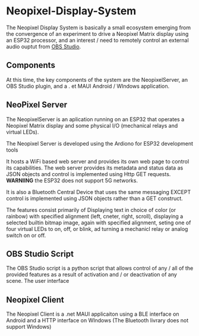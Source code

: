 # Neopixel-Display-System

The Neopixel Display System is basically a small ecosystem emerging from the convergence of an experiment to drive a Neopixel Matrix display using an ESP32 processor, and an interest / need to remotely control an external audio ouptut from [OBS Studio](https://obsproject.com/).

## Components
At this time, the key components of the system are the NeopixelServer, an OBS Studio plugin, and a . et MAUI Android / WIndows application.

## NeoPixel Server

The NeopixelServer is an aplication running on an ESP32 that operates a Neopixel Matrix display and some physical I/O (mechanical relays and virtual LEDs). 

The Neopixel Server is developed using the Ardiono for ESP32 development tools

It hosts a WiFi based web server and provides its own web page to control its capabilities. The web server provides its metadata and status data as JSON objects and control is implemented using Http GET requests. **WARNIING** the ESP32 does not support 5G networks.

It is also a Bluetooth Central Device that uses the same messaging EXCEPT control is implemented using JSON objects rather than a GET construct.

The features consist primarily of Displaying text in choice of color (or rainbow) with specified alignment (left, cneter, right, scroll), displaying a selected builtin bitmap image, again with specified alignment, seting one of four virtual LEDs to on, off, or blink, ad turning a mechanicl relay or analog switch on or off.

## OBS Studio Script

The OBS Studio script is a python script that allows control of any / all of the provided features as a result of activation and / or deactivation of any scene. The user interface 

## Neopixel Client

The Neopixel Client is a .net MAUI applicaiton using a BLE interface on Android and a HTTP interface on WIndows (The Bluetooth livrary does not support Windows)

